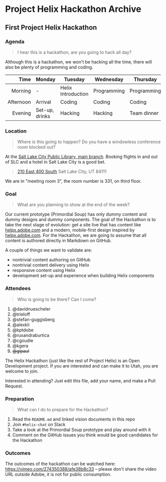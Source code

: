 # Project Helix Hackathon Archive

## First Project Helix Hackathon

### Agenda

> I hear this is a hackathon, are you going to hack all day?

Although this is a hackathon, we won't be hacking all the time, there will also be plenty of programming and coding.

| Time      | Monday         | Tuesday            | Wednesday   | Thursday    | Friday    |
| --------: | -------------- | ------------------ | ----------- | ----------- | --------- |
|   Morning | -              | Helix Introduction | Programming | Programming | Demos     |
| Afternoon | Arrival        | Coding             | Coding      | Coding      | Departure |
|   Evening | Set-up, drinks | Hacking            | Hacking     | Team dinner | -         |

### Location

> Where is this going to happen? Do you have a windowless conference room blocked out?

At the [Salt Lake City Public Library, main branch](https://www.slcpl.org/about). Booking flights in and out of SLC and a hotel in Salt Lake City is a good bet.

> [210 East 400 South](https://www.google.com/maps/place/Salt+Lake+City+Public+Library/@40.7599247,-111.8870789,17z)
> Salt Lake City, UT 84111 

We are in "meeting room 3", the room number is 331, on third floor.

### Goal

> What are you planning to show at the end of the week?

Our current prototype (Primordial Soup) has only dummy content and dummy designs and dummy components. The goal of the Hackathon is to take the next stage of evolution: get a site live that has content like [helpx.adobe.com](https://helpx.adobe.com) and a modern, mobile-first design inspired by [helpx.adobe.com](https://helpx.adobe.com). For the Hackathon, we are going to assume that all content is authored directly in Markdown on GitHub.

A couple of things we want to validate are:

- nontrivial content authoring on GitHub
- nontrivial content delivery using Helix
- responsive content using Helix
- development set-up and experience when building Helix components

### Attendees

> Who is going to be there? Can I come?

1. @davidnuescheler
2. @trieloff
3. @stefan-guggisberg
4. @alexkli
5. @kptdobe
6. @ruxandraburtica
7. @cgoudie
8. @kgera
9. ~~@gipaul~~

The Helix Hackathon (just like the rest of Project Helix) is an Open Development project. If you are interested and can make it to Utah, you are welcome to join.

Interested in attending? Just edit this file, add your name, and make a Pull Request.

### Preparation

> What can I do to prepare for the Hackathon?

1. Read the `README.md` and linked vision documents in this repo
2. Join `#helix-chat` on Slack
3. Take a look at the Primordial Soup prototype and play around with it
4. Comment on the GitHub issues you think would be good candidates for the Hackathon

### Outcomes

The outcomes of the hackathon can be watched here: https://vimeo.com/274350388/afe38b8c33 – please don't share the video URL outside Adobe, it is not for public consumption.
